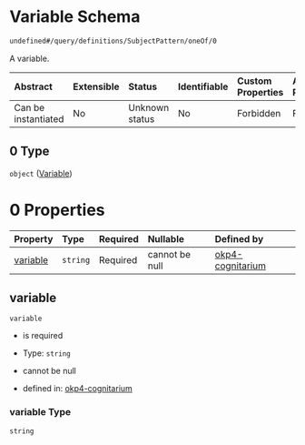 # Variable Schema

```txt
undefined#/query/definitions/SubjectPattern/oneOf/0
```

A variable.

| Abstract            | Extensible | Status         | Identifiable | Custom Properties | Additional Properties | Access Restrictions | Defined In                                                                     |
| :------------------ | :--------- | :------------- | :----------- | :---------------- | :-------------------- | :------------------ | :----------------------------------------------------------------------------- |
| Can be instantiated | No         | Unknown status | No           | Forbidden         | Forbidden             | none                | [okp4-cognitarium.json\*](schema/okp4-cognitarium.json "open original schema") |

## 0 Type

`object` ([Variable](okp4-cognitarium-querymsg-definitions-subjectpattern-oneof-variable.md))

# 0 Properties

| Property              | Type     | Required | Nullable       | Defined by                                                                                                                                                                               |
| :-------------------- | :------- | :------- | :------------- | :--------------------------------------------------------------------------------------------------------------------------------------------------------------------------------------- |
| [variable](#variable) | `string` | Required | cannot be null | [okp4-cognitarium](okp4-cognitarium-querymsg-definitions-subjectpattern-oneof-variable-properties-variable.md "undefined#/query/definitions/SubjectPattern/oneOf/0/properties/variable") |

## variable

`variable`

* is required

* Type: `string`

* cannot be null

* defined in: [okp4-cognitarium](okp4-cognitarium-querymsg-definitions-subjectpattern-oneof-variable-properties-variable.md "undefined#/query/definitions/SubjectPattern/oneOf/0/properties/variable")

### variable Type

`string`

